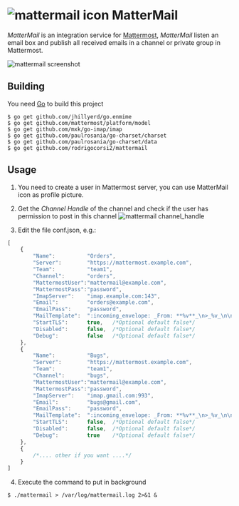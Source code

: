 # ![mattermail icon](https://github.com/rodrigocorsi2/mattermail/raw/master/img/icon.png) MatterMail #

*MatterMail* is an integration service for [Mattermost](http://www.mattermost.org/), *MatterMail* listen an email box and publish all received emails in a channel or private group in Mattermost.

![mattermail screenshot](https://github.com/rodrigocorsi2/mattermail/raw/master/img/screenshot.png)

## Building
You need [Go](http://golang.org) to build this project

```
$ go get github.com/jhillyerd/go.enmime
$ go get github.com/mattermost/platform/model
$ go get github.com/mxk/go-imap/imap
$ go get github.com/paulrosania/go-charset/charset
$ go get github.com/paulrosania/go-charset/data
$ go get github.com/rodrigocorsi2/mattermail
```
	
## Usage
1. You need to create a user in Mattermost server, you can use MatterMail icon as profile picture.

2. Get the *Channel Handle* of the channel and check if the user has permission to post in this channel
![mattermail channel_handle](https://github.com/rodrigocorsi2/mattermail/raw/master/img/channel_handle.png)

3. Edit the file conf.json, e.g.:

```javascript
[
	{
		"Name":          "Orders",
		"Server":        "https://mattermost.example.com",
		"Team":          "team1",
		"Channel":       "orders",
		"MattermostUser":"mattermail@example.com",
		"MattermostPass":"password",
		"ImapServer":    "imap.example.com:143",
		"Email":         "orders@example.com",
		"EmailPass":     "password",
		"MailTemplate":  ":incoming_envelope: _From: **%v**_\n>_%v_\n\n%v",
		"StartTLS":      true,   /*Optional default false*/
		"Disabled":      false,  /*Optional default false*/
		"Debug":         false   /*Optional default false*/
	},
	{
		"Name":          "Bugs",
		"Server":        "https://mattermost.example.com",
		"Team":          "team1",
		"Channel":       "bugs",
		"MattermostUser":"mattermail@example.com",
		"MattermostPass":"password",
		"ImapServer":    "imap.gmail.com:993",
		"Email":         "bugs@gmail.com",
		"EmailPass":     "password",
		"MailTemplate":  ":incoming_envelope: _From: **%v**_\n>_%v_\n\n%v",
		"StartTLS":      false,  /*Optional default false*/
		"Disabled":      false,  /*Optional default false*/
		"Debug":         true    /*Optional default false*/
	},
	{
		/*.... other if you want ....*/
	}
]
```

4. Execute the command to put in background

```
$ ./mattermail > /var/log/mattermail.log 2>&1 &
```
